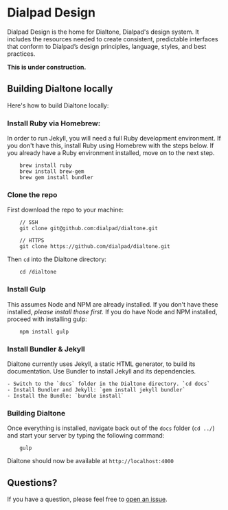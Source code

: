 # Dialpad Design

Dialpad Design is the home for Dialtone, Dialpad's design system. It includes the resources needed to create consistent, predictable interfaces that conform to Dialpad’s design principles, language, styles, and best practices.

**This is under construction.**

## Building Dialtone locally

Here's how to build Dialtone locally:

### Install Ruby via Homebrew:

In order to run Jekyll, you will need a full Ruby development environment. If you don't have this, install Ruby using Homebrew with the steps below. If you already have a Ruby environment installed, move on to the next step.

```
	brew install ruby
	brew install brew-gem
	brew gem install bundler
```

### Clone the repo

First download the repo to your machine:

```
	// SSH
	git clone git@github.com:dialpad/dialtone.git

	// HTTPS
	git clone https://github.com/dialpad/dialtone.git
```

Then `cd` into the Dialtone directory:
```
	cd /dialtone
```

### Install Gulp

This assumes Node and NPM are already installed. If you don't have these installed, *please install those first.* If you do have Node and NPM installed, proceed with installing gulp:

```
	npm install gulp
```

### Install Bundler & Jekyll

Dialtone currently uses Jekyll, a static HTML generator, to build its documentation. Use Bundler to install Jekyll and its dependencies.

    - Switch to the `docs` folder in the Dialtone directory. `cd docs`
    - Install Bundler and Jekyll: `gem install jekyll bundler`
    - Install the Bundle: `bundle install`

### Building Dialtone

Once everything is installed, navigate back out of the `docs` folder (`cd ../`) and start your server by typing the following command:

```
	gulp
```

Dialtone should now be available at `http://localhost:4000`

## Questions?

If you have a question, please feel free to [open an issue](https://github.com/dialpad/dialtone/issues/new).
